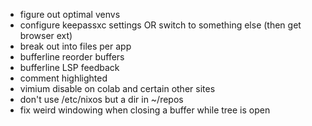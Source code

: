 - figure out optimal venvs
- configure keepassxc settings OR switch to something else (then get browser ext)
- break out into files per app
- bufferline reorder buffers
- bufferline LSP feedback
- comment highlighted
- vimium disable on colab and certain other sites
- don't use /etc/nixos but a dir in ~/repos
- fix weird windowing when closing a buffer while tree is open
